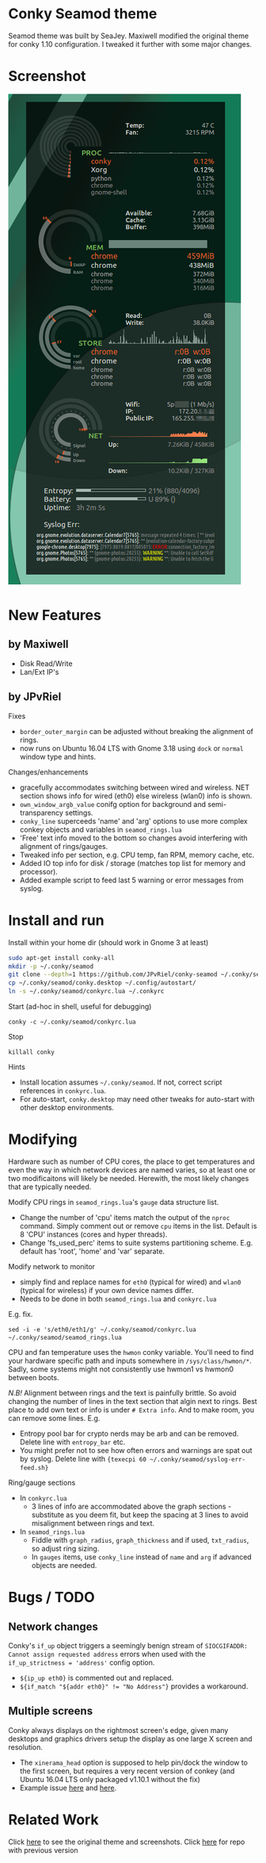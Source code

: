 Conky Seamod theme
====================

Seamod theme was built by SeaJey. Maxiwell modified the original theme for conky 1.10 configuration. I tweaked it further with some major changes.


# Screenshot

![alt text](README-eg.png)


# New Features

## by Maxiwell

* Disk Read/Write
* Lan/Ext IP's


## by JPvRiel

Fixes
* `border_outer_margin` can be adjusted without breaking the alignment of rings.
* now runs on Ubuntu 16.04 LTS with Gnome 3.18 using `dock` or `normal` window type and hints.

Changes/enhancements
* gracefully accommodates switching between wired and wireless. NET section shows info for wired (eth0) else wireless (wlan0) info is shown.
* `own_window_argb_value` conifg option for background and semi-transparency settings.
* `conky_line` superceeds 'name' and 'arg' options to use more complex conkey objects and variables in `seamod_rings.lua`
* 'Free' text info moved to the bottom so changes avoid interfering with alignment of rings/gauges.
* Tweaked info per section, e.g. CPU temp, fan RPM, memory cache, etc.
* Added IO top info for disk / storage (matches top list for memory and processor).
* Added example script to feed last 5 warning or error messages from syslog.


# Install and run

Install within your home dir (should work in Gnome 3 at least)
```bash
sudo apt-get install conky-all
mkdir -p ~/.conky/seamod
git clone --depth=1 https://github.com/JPvRiel/conky-seamod ~/.conky/seamod
cp ~/.conky/seamod/conky.desktop ~/.config/autostart/
ln -s ~/.conky/seamod/conkyrc.lua ~/.conkyrc
```

Start (ad-hoc in shell, useful for debugging)
```
conky -c ~/.conky/seamod/conkyrc.lua
```

Stop
```
killall conky
```

Hints
* Install location assumes `~/.conky/seamod`. If not, correct script references in `conkyrc.lua`.
* For auto-start, `conky.desktop` may need other tweaks for auto-start with other desktop environments.


# Modifying

Hardware such as number of CPU cores, the place to get temperatures and even the way in which network devices are named varies, so at least one or two modificaitons will likely be needed. Herewith, the most likely changes that are typically needed.



Modify CPU rings in `seamod_rings.lua`'s `gauge` data structure list.
* Change the number of 'cpu' items  match the output of the `nproc` command. Simply comment out or remove `cpu` items in the list. Default is 8 'CPU' instances (cores and hyper threads).
* Change 'fs_used_perc' items to suite systems partitioning scheme. E.g. default has 'root', 'home' and 'var' separate.

Modify network to monitor
* simply find and replace names for `eth0` (typical for wired) and `wlan0` (typical for wireless) if your own device names differ.
* Needs to be done in both `seamod_rings.lua` and `conkyrc.lua`

E.g. fix.
```
sed -i -e 's/eth0/eth1/g' ~/.conky/seamod/conkyrc.lua  ~/.conky/seamod/seamod_rings.lua
```
CPU and fan temperature uses the `hwmon` conky variable. You'll need to find your hardware specific path and inputs somewhere in `/sys/class/hwmon/*`. Sadly, some systems might not consistently use hwmon1 vs hwmon0 between boots.

*N.B!* Alignment between rings and the text is painfully brittle. So avoid changing the number of lines in the text section that algin next to rings. Best place to add own text or info is under `# Extra info`. And to make room, you can remove some lines. E.g. 
* Entropy pool bar for crypto nerds may be arb and can be removed. Delete line with `entropy_bar` etc.
* You might prefer not to see how often errors and warnings are spat out by syslog. Delete line with `{texecpi 60 ~/.conky/seamod/syslog-err-feed.sh}`

Ring/gauge sections
* In `conkyrc.lua`
  * 3 lines of info are accommodated above the graph sections - substitute as you deem fit, but keep the spacing at 3 lines to avoid misalignment between rings and text. 
* In `seamod_rings.lua`
  * Fiddle with `graph_radius`, `graph_thickness` and if used, `txt_radius`, so adjust ring sizing.
  * In `gauges` items, use `conky_line` instead of `name` and `arg` if advanced objects are needed.

# Bugs / TODO

## Network changes

Conky's `if_up` object triggers a seemingly benign stream of `SIOCGIFADDR: Cannot assign requested address` errors when used with the `if_up_strictness = 'address'` config option.
* `${ip_up eth0}` is commented out and replaced.
* `${if_match "${addr eth0}" != "No Address"}` provides a workaround.

## Multiple screens

Conky always displays on the rightmost screen's edge, given many desktops and graphics drivers setup the display as one large X screen and resolution.
* The `xinerama_head` option is supposed to help pin/dock the window to the first screen, but requires a very recent version of conkey (and Ubuntu 16.04 LTS only packaged v1.10.1 without the fix) 
* Example issue [here](https://github.com/brndnmtthws/conky/issues/249) and [here](https://github.com/brndnmtthws/conky/issues/172).


# Related Work

Click [here](http://www.deviantart.com/art/Conky-Seamod-v0-1-283461046) to see the original theme and screenshots.
Click [here](https://github.com/maxiwell/conky-seamod) for repo with previous version
